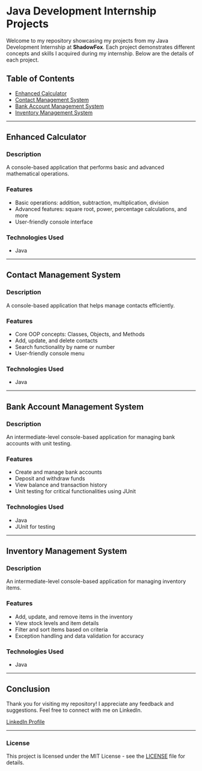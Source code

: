 # Java Development Internship Projects

Welcome to my repository showcasing my projects from my Java Development Internship at **ShadowFox**. Each project demonstrates different concepts and skills I acquired during my internship. Below are the details of each project.

## Table of Contents
- [Enhanced Calculator](#enhanced-calculator)
- [Contact Management System](#contact-management-system)
- [Bank Account Management System](#bank-account-management-system)
- [Inventory Management System](#inventory-management-system)

---

## Enhanced Calculator

### Description
A console-based application that performs basic and advanced mathematical operations.

### Features
- Basic operations: addition, subtraction, multiplication, division
- Advanced features: square root, power, percentage calculations, and more
- User-friendly console interface

### Technologies Used
- Java

---

## Contact Management System

### Description
A console-based application that helps manage contacts efficiently.

### Features
- Core OOP concepts: Classes, Objects, and Methods
- Add, update, and delete contacts
- Search functionality by name or number
- User-friendly console menu

### Technologies Used
- Java

---

## Bank Account Management System

### Description
An intermediate-level console-based application for managing bank accounts with unit testing.

### Features
- Create and manage bank accounts
- Deposit and withdraw funds
- View balance and transaction history
- Unit testing for critical functionalities using JUnit

### Technologies Used
- Java
- JUnit for testing

---

## Inventory Management System

### Description
An intermediate-level console-based application for managing inventory items.

### Features
- Add, update, and remove items in the inventory
- View stock levels and item details
- Filter and sort items based on criteria
- Exception handling and data validation for accuracy

### Technologies Used
- Java

---

## Conclusion
Thank you for visiting my repository! I appreciate any feedback and suggestions. Feel free to connect with me on LinkedIn.

[LinkedIn Profile](https://www.linkedin.com/in/khushijangir/)

---

### License
This project is licensed under the MIT License - see the [LICENSE](LICENSE) file for details.
